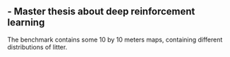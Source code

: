 ## - Master thesis about deep reinforcement learning

The benchmark contains some 10 by 10 meters maps, containing different distributions of litter.
